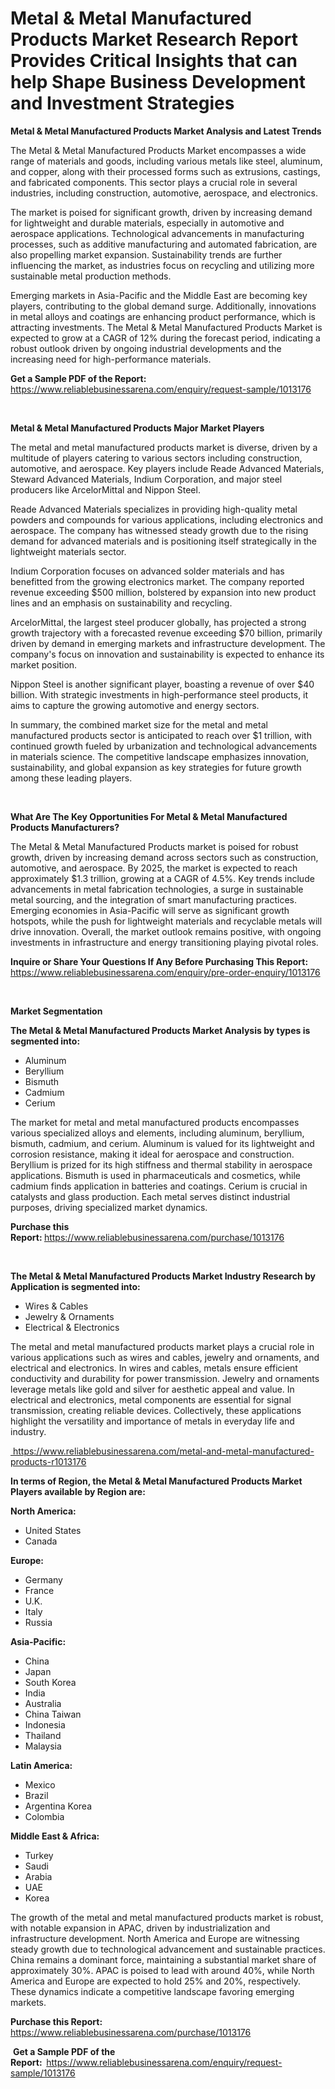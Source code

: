 <p><h1>Metal & Metal Manufactured Products Market Research Report Provides Critical Insights that can help Shape Business Development and Investment Strategies</h1></p><p><strong>Metal & Metal Manufactured Products Market Analysis and Latest Trends</strong></p>
<p><p>The Metal & Metal Manufactured Products Market encompasses a wide range of materials and goods, including various metals like steel, aluminum, and copper, along with their processed forms such as extrusions, castings, and fabricated components. This sector plays a crucial role in several industries, including construction, automotive, aerospace, and electronics.</p><p>The market is poised for significant growth, driven by increasing demand for lightweight and durable materials, especially in automotive and aerospace applications. Technological advancements in manufacturing processes, such as additive manufacturing and automated fabrication, are also propelling market expansion. Sustainability trends are further influencing the market, as industries focus on recycling and utilizing more sustainable metal production methods.</p><p>Emerging markets in Asia-Pacific and the Middle East are becoming key players, contributing to the global demand surge. Additionally, innovations in metal alloys and coatings are enhancing product performance, which is attracting investments. The Metal & Metal Manufactured Products Market is expected to grow at a CAGR of 12% during the forecast period, indicating a robust outlook driven by ongoing industrial developments and the increasing need for high-performance materials.</p></p>
<p><strong>Get a Sample PDF of the Report:&nbsp;</strong> <a href="https://www.reliablebusinessarena.com/enquiry/request-sample/1013176?utm_campaign=3061&utm_medium=2&utm_source=Github&utm_content=ia&utm_term=19042025&utm_id=metal-metal-manufactured-products">https://www.reliablebusinessarena.com/enquiry/request-sample/1013176</a></p>
<p>&nbsp;</p>
<p><strong>Metal & Metal Manufactured Products Major Market Players</strong></p>
<p><p>The metal and metal manufactured products market is diverse, driven by a multitude of players catering to various sectors including construction, automotive, and aerospace. Key players include Reade Advanced Materials, Steward Advanced Materials, Indium Corporation, and major steel producers like ArcelorMittal and Nippon Steel.</p><p>Reade Advanced Materials specializes in providing high-quality metal powders and compounds for various applications, including electronics and aerospace. The company has witnessed steady growth due to the rising demand for advanced materials and is positioning itself strategically in the lightweight materials sector.</p><p>Indium Corporation focuses on advanced solder materials and has benefitted from the growing electronics market. The company reported revenue exceeding $500 million, bolstered by expansion into new product lines and an emphasis on sustainability and recycling.</p><p>ArcelorMittal, the largest steel producer globally, has projected a strong growth trajectory with a forecasted revenue exceeding $70 billion, primarily driven by demand in emerging markets and infrastructure development. The company's focus on innovation and sustainability is expected to enhance its market position.</p><p>Nippon Steel is another significant player, boasting a revenue of over $40 billion. With strategic investments in high-performance steel products, it aims to capture the growing automotive and energy sectors.</p><p>In summary, the combined market size for the metal and metal manufactured products sector is anticipated to reach over $1 trillion, with continued growth fueled by urbanization and technological advancements in materials science. The competitive landscape emphasizes innovation, sustainability, and global expansion as key strategies for future growth among these leading players.</p></p>
<p>&nbsp;</p>
<p><strong>What Are The Key Opportunities For Metal & Metal Manufactured Products Manufacturers?</strong></p>
<p><p>The Metal & Metal Manufactured Products market is poised for robust growth, driven by increasing demand across sectors such as construction, automotive, and aerospace. By 2025, the market is expected to reach approximately $1.3 trillion, growing at a CAGR of 4.5%. Key trends include advancements in metal fabrication technologies, a surge in sustainable metal sourcing, and the integration of smart manufacturing practices. Emerging economies in Asia-Pacific will serve as significant growth hotspots, while the push for lightweight materials and recyclable metals will drive innovation. Overall, the market outlook remains positive, with ongoing investments in infrastructure and energy transitioning playing pivotal roles.</p></p>
<p><strong>Inquire or Share Your Questions If Any Before Purchasing This Report:</strong> <a href="https://www.reliablebusinessarena.com/enquiry/pre-order-enquiry/1013176?utm_campaign=3061&utm_medium=2&utm_source=Github&utm_content=ia&utm_term=19042025&utm_id=metal-metal-manufactured-products">https://www.reliablebusinessarena.com/enquiry/pre-order-enquiry/1013176</a></p>
<p>&nbsp;</p>
<p><strong>Market Segmentation</strong></p>
<p><strong>The Metal & Metal Manufactured Products Market Analysis by types is segmented into:</strong></p>
<p><ul><li>Aluminum</li><li>Beryllium</li><li>Bismuth</li><li>Cadmium</li><li>Cerium</li></ul></p>
<p><p>The market for metal and metal manufactured products encompasses various specialized alloys and elements, including aluminum, beryllium, bismuth, cadmium, and cerium. Aluminum is valued for its lightweight and corrosion resistance, making it ideal for aerospace and construction. Beryllium is prized for its high stiffness and thermal stability in aerospace applications. Bismuth is used in pharmaceuticals and cosmetics, while cadmium finds application in batteries and coatings. Cerium is crucial in catalysts and glass production. Each metal serves distinct industrial purposes, driving specialized market dynamics.</p></p>
<p><strong>Purchase this Report:&nbsp;</strong><a href="https://www.reliablebusinessarena.com/purchase/1013176?utm_campaign=3061&utm_medium=2&utm_source=Github&utm_content=ia&utm_term=19042025&utm_id=metal-metal-manufactured-products">https://www.reliablebusinessarena.com/purchase/1013176</a></p>
<p>&nbsp;</p>
<p><strong>The Metal & Metal Manufactured Products Market Industry Research by Application is segmented into:</strong></p>
<p><ul><li>Wires & Cables</li><li>Jewelry & Ornaments</li><li>Electrical & Electronics</li></ul></p>
<p><p>The metal and metal manufactured products market plays a crucial role in various applications such as wires and cables, jewelry and ornaments, and electrical and electronics. In wires and cables, metals ensure efficient conductivity and durability for power transmission. Jewelry and ornaments leverage metals like gold and silver for aesthetic appeal and value. In electrical and electronics, metal components are essential for signal transmission, creating reliable devices. Collectively, these applications highlight the versatility and importance of metals in everyday life and industry.</p></p>
<p><a href="https://www.reliablebusinessarena.com/metal-and-metal-manufactured-products-r1013176?utm_campaign=3061&utm_medium=2&utm_source=Github&utm_content=ia&utm_term=19042025&utm_id=metal-metal-manufactured-products">&nbsp;https://www.reliablebusinessarena.com/metal-and-metal-manufactured-products-r1013176</a></p>
<p><strong>In terms of Region, the Metal & Metal Manufactured Products Market Players available by Region are:</strong></p>
<p>
    <p> <strong> North America: </strong>
        <ul>
            <li>United States</li>
            <li>Canada</li>
        </ul>
        </p> 
    <p> <strong> Europe: </strong>
        <ul>
            <li>Germany</li>
            <li>France</li>
            <li>U.K.</li>
            <li>Italy</li>
            <li>Russia</li>
        </ul>
        </p> 
    <p> <strong> Asia-Pacific: </strong>
        <ul>
            <li>China</li>
            <li>Japan</li>
            <li>South Korea</li>
            <li>India</li>
            <li>Australia</li>
            <li>China Taiwan</li>
            <li>Indonesia</li>
            <li>Thailand</li>
            <li>Malaysia</li>
        </ul>
        </p> 
    <p> <strong> Latin America: </strong>
        <ul>
            <li>Mexico</li>
            <li>Brazil</li>
            <li>Argentina Korea</li>
            <li>Colombia</li>
        </ul>
        </p> 
    <p> <strong> Middle East & Africa: </strong>
        <ul>
            <li>Turkey</li>
            <li>Saudi</li>
            <li>Arabia</li>
            <li>UAE</li>
            <li>Korea</li>
        </ul>
    </p>
    </p>
<p><p>The growth of the metal and metal manufactured products market is robust, with notable expansion in APAC, driven by industrialization and infrastructure development. North America and Europe are witnessing steady growth due to technological advancement and sustainable practices. China remains a dominant force, maintaining a substantial market share of approximately 30%. APAC is poised to lead with around 40%, while North America and Europe are expected to hold 25% and 20%, respectively. These dynamics indicate a competitive landscape favoring emerging markets.</p></p>
<p><strong>Purchase this Report: </strong><a href="https://www.reliablebusinessarena.com/purchase/1013176?utm_campaign=3061&utm_medium=2&utm_source=Github&utm_content=ia&utm_term=19042025&utm_id=metal-metal-manufactured-products">https://www.reliablebusinessarena.com/purchase/1013176</a></p>
<p>&nbsp;<strong>Get a Sample PDF of the Report:&nbsp;&nbsp;</strong><a href="https://www.reliablebusinessarena.com/enquiry/request-sample/1013176?utm_campaign=3061&utm_medium=2&utm_source=Github&utm_content=ia&utm_term=19042025&utm_id=metal-metal-manufactured-products">https://www.reliablebusinessarena.com/enquiry/request-sample/1013176</a></p>
<p><strong></strong></p>
<p><p></p><p></p><p></p></p>
